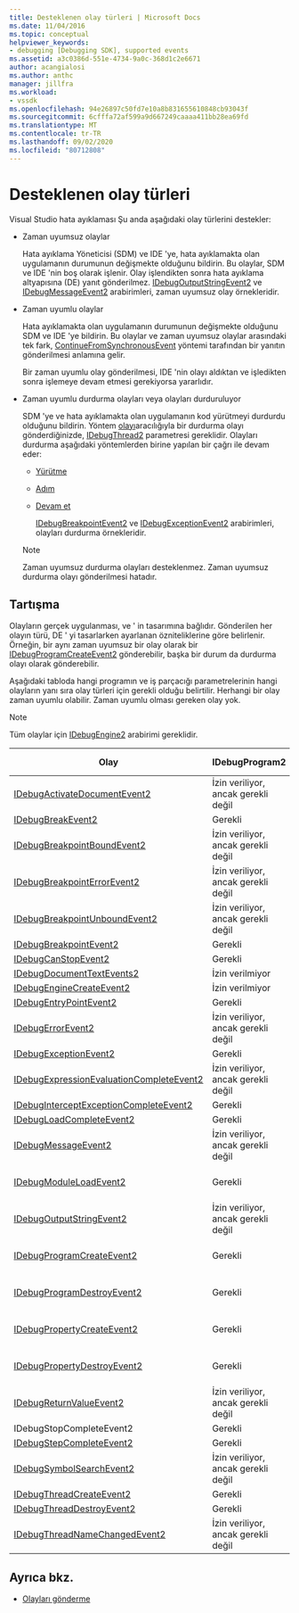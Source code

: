 ```yaml
---
title: Desteklenen olay türleri | Microsoft Docs
ms.date: 11/04/2016
ms.topic: conceptual
helpviewer_keywords:
- debugging [Debugging SDK], supported events
ms.assetid: a3c0386d-551e-4734-9a0c-368d1c2e6671
author: acangialosi
ms.author: anthc
manager: jillfra
ms.workload:
- vssdk
ms.openlocfilehash: 94e26897c50fd7e10a8b831655610848cb93043f
ms.sourcegitcommit: 6cfffa72af599a9d667249caaaa411bb28ea69fd
ms.translationtype: MT
ms.contentlocale: tr-TR
ms.lasthandoff: 09/02/2020
ms.locfileid: "80712808"
---
```

# <a name="supported-event-types"></a>Desteklenen olay türleri
Visual Studio hata ayıklaması Şu anda aşağıdaki olay türlerini destekler:

- Zaman uyumsuz olaylar

   Hata ayıklama Yöneticisi (SDM) ve IDE 'ye, hata ayıklamakta olan uygulamanın durumunun değişmekte olduğunu bildirin. Bu olaylar, SDM ve IDE 'nin boş olarak işlenir. Olay işlendikten sonra hata ayıklama altyapısına (DE) yanıt gönderilmez. [IDebugOutputStringEvent2](../../extensibility/debugger/reference/idebugoutputstringevent2.md) ve [IDebugMessageEvent2](../../extensibility/debugger/reference/idebugmessageevent2.md) arabirimleri, zaman uyumsuz olay örnekleridir.

- Zaman uyumlu olaylar

   Hata ayıklamakta olan uygulamanın durumunun değişmekte olduğunu SDM ve IDE 'ye bildirin. Bu olaylar ve zaman uyumsuz olaylar arasındaki tek fark, [ContinueFromSynchronousEvent](../../extensibility/debugger/reference/idebugengine2-continuefromsynchronousevent.md) yöntemi tarafından bir yanıtın gönderilmesi anlamına gelir.

   Bir zaman uyumlu olay gönderilmesi, IDE 'nin olayı aldıktan ve işledikten sonra işlemeye devam etmesi gerekiyorsa yararlıdır.

- Zaman uyumlu durdurma olayları veya olayları durduruluyor

   SDM 'ye ve hata ayıklamakta olan uygulamanın kod yürütmeyi durdurdu olduğunu bildirin. Yöntem [olayı](../../extensibility/debugger/reference/idebugeventcallback2-event.md)aracılığıyla bir durdurma olayı gönderdiğinizde, [IDebugThread2](../../extensibility/debugger/reference/idebugthread2.md) parametresi gereklidir. Olayları durdurma aşağıdaki yöntemlerden birine yapılan bir çağrı ile devam eder:

  - [Yürütme](../../extensibility/debugger/reference/idebugprogram2-execute.md)

  - [Adım](../../extensibility/debugger/reference/idebugprogram2-step.md)

  - [Devam et](../../extensibility/debugger/reference/idebugprogram2-continue.md)

    [IDebugBreakpointEvent2](../../extensibility/debugger/reference/idebugbreakpointevent2.md) ve [IDebugExceptionEvent2](../../extensibility/debugger/reference/idebugexceptionevent2.md) arabirimleri, olayları durdurma örnekleridir.

  > [!NOTE]
  > Zaman uyumsuz durdurma olayları desteklenmez. Zaman uyumsuz durdurma olayı gönderilmesi hatadır.

## <a name="discussion"></a>Tartışma
 Olayların gerçek uygulanması, ve ' in tasarımına bağlıdır. Gönderilen her olayın türü, DE ' yi tasarlarken ayarlanan özniteliklerine göre belirlenir. Örneğin, bir aynı zaman uyumsuz bir olay olarak bir [IDebugProgramCreateEvent2](../../extensibility/debugger/reference/idebugprogramcreateevent2.md) gönderebilir, başka bir durum da durdurma olayı olarak gönderebilir.

 Aşağıdaki tabloda hangi programın ve iş parçacığı parametrelerinin hangi olayların yanı sıra olay türleri için gerekli olduğu belirtilir. Herhangi bir olay zaman uyumlu olabilir. Zaman uyumlu olması gereken olay yok.

> [!NOTE]
> Tüm olaylar için [IDebugEngine2](../../extensibility/debugger/reference/idebugengine2.md) arabirimi gereklidir.

|Olay|IDebugProgram2|IDebugThread2|Olayları durdurma|
|-----------|--------------------|-------------------|---------------------|
|[IDebugActivateDocumentEvent2](../../extensibility/debugger/reference/idebugactivatedocumentevent2.md)|İzin veriliyor, ancak gerekli değil|İzin veriliyor, ancak gerekli değil|No|
|[IDebugBreakEvent2](../../extensibility/debugger/reference/idebugbreakevent2.md)|Gerekli|Gerekli|Yes|
|[IDebugBreakpointBoundEvent2](../../extensibility/debugger/reference/idebugbreakpointboundevent2.md)|İzin veriliyor, ancak gerekli değil|İzin veriliyor, ancak gerekli değil|No|
|[IDebugBreakpointErrorEvent2](../../extensibility/debugger/reference/idebugbreakpointerrorevent2.md)|İzin veriliyor, ancak gerekli değil|İzin veriliyor, ancak gerekli değil|No|
|[IDebugBreakpointUnboundEvent2](../../extensibility/debugger/reference/idebugbreakpointunboundevent2.md)|İzin veriliyor, ancak gerekli değil|İzin veriliyor, ancak gerekli değil|No|
|[IDebugBreakpointEvent2](../../extensibility/debugger/reference/idebugbreakpointevent2.md)|Gerekli|Gerekli|Yes|
|[IDebugCanStopEvent2](../../extensibility/debugger/reference/idebugcanstopevent2.md)|Gerekli|Gerekli|No|
|[IDebugDocumentTextEvents2](../../extensibility/debugger/reference/idebugdocumenttextevents2.md)|İzin verilmiyor|İzin verilmiyor|No|
|[IDebugEngineCreateEvent2](../../extensibility/debugger/reference/idebugenginecreateevent2.md)|İzin verilmiyor|İzin verilmiyor|No|
|[IDebugEntryPointEvent2](../../extensibility/debugger/reference/idebugentrypointevent2.md)|Gerekli|Gerekli|Yes|
|[IDebugErrorEvent2](../../extensibility/debugger/reference/idebugerrorevent2.md)|İzin veriliyor, ancak gerekli değil|İzin veriliyor, ancak gerekli değil|Olabilir|
|[IDebugExceptionEvent2](../../extensibility/debugger/reference/idebugexceptionevent2.md)|Gerekli|Gerekli|Yes|
|[IDebugExpressionEvaluationCompleteEvent2](../../extensibility/debugger/reference/idebugexpressionevaluationcompleteevent2.md)|İzin veriliyor, ancak gerekli değil|İzin veriliyor, ancak gerekli değil|Olabilir|
|[IDebugInterceptExceptionCompleteEvent2](../../extensibility/debugger/reference/idebuginterceptexceptioncompleteevent2.md)|Gerekli|Gerekli|Yes|
|[IDebugLoadCompleteEvent2](../../extensibility/debugger/reference/idebugloadcompleteevent2.md)|Gerekli|Gerekli|Yes|
|[IDebugMessageEvent2](../../extensibility/debugger/reference/idebugmessageevent2.md)|İzin veriliyor, ancak gerekli değil|İzin veriliyor, ancak gerekli değil|Olabilir|
|[IDebugModuleLoadEvent2](../../extensibility/debugger/reference/idebugmoduleloadevent2.md)|Gerekli|İzin veriliyor, ancak gerekli değil|No|
|[IDebugOutputStringEvent2](../../extensibility/debugger/reference/idebugoutputstringevent2.md)|İzin veriliyor, ancak gerekli değil|İzin veriliyor, ancak gerekli değil|No|
|[IDebugProgramCreateEvent2](../../extensibility/debugger/reference/idebugprogramcreateevent2.md)|Gerekli|İzin veriliyor, ancak gerekli değil|No|
|[IDebugProgramDestroyEvent2](../../extensibility/debugger/reference/idebugprogramdestroyevent2.md)|Gerekli|İzin veriliyor, ancak gerekli değil|No|
|[IDebugPropertyCreateEvent2](../../extensibility/debugger/reference/idebugpropertycreateevent2.md)|Gerekli|İzin veriliyor, ancak gerekli değil|No|
|[IDebugPropertyDestroyEvent2](../../extensibility/debugger/reference/idebugpropertydestroyevent2.md)|Gerekli|İzin veriliyor, ancak gerekli değil|No|
|[IDebugReturnValueEvent2](../../extensibility/debugger/reference/idebugreturnvalueevent2.md)|İzin veriliyor, ancak gerekli değil|İzin veriliyor, ancak gerekli değil|No|
|IDebugStopCompleteEvent2|Gerekli|Gerekli|Yes|
|[IDebugStepCompleteEvent2](../../extensibility/debugger/reference/idebugstepcompleteevent2.md)|Gerekli|Gerekli|Yes|
|[IDebugSymbolSearchEvent2](../../extensibility/debugger/reference/idebugsymbolsearchevent2.md)|İzin veriliyor, ancak gerekli değil|İzin veriliyor, ancak gerekli değil|No|
|[IDebugThreadCreateEvent2](../../extensibility/debugger/reference/idebugthreadcreateevent2.md)|Gerekli|Gerekli|No|
|[IDebugThreadDestroyEvent2](../../extensibility/debugger/reference/idebugthreaddestroyevent2.md)|Gerekli|Gerekli|No|
|[IDebugThreadNameChangedEvent2](../../extensibility/debugger/reference/idebugthreadnamechangedevent2.md)|İzin veriliyor, ancak gerekli değil|İzin veriliyor, ancak gerekli değil|No|

## <a name="see-also"></a>Ayrıca bkz.
- [Olayları gönderme](../../extensibility/debugger/sending-events.md)
